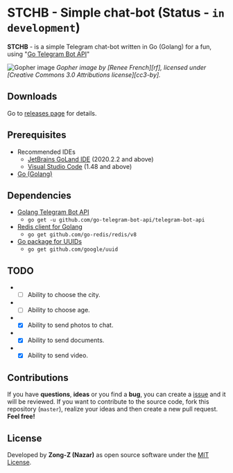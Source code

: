 # STCHB - Simple chat-bot (Status - `in development`)

**STCHB** - is a simple Telegram chat-bot written in Go (Golang) for a fun, using "[Go Telegram Bot API](https://github.com/go-telegram-bot-api/telegram-bot-api)"

![Gopher image](https://golang.org/doc/gopher/fiveyears.jpg)
*Gopher image by [Renee French][rf], licensed under [Creative Commons 3.0 Attributions license][cc3-by].*

## Downloads

Go to [releases page](https://github.com/Zong-Z/stch_bot/releases) for details.

## Prerequisites

- Recommended IDEs
    - [JetBrains GoLand IDE](https://www.jetbrains.com/go/) (2020.2.2 and above)
    - [Visual Studio Code](https://code.visualstudio.com) (1.48 and above)
- [Go (Golang)](https://golang.org/dl/)

## Dependencies

- [Golang Telegram Bot API](https://github.com/go-telegram-bot-api/telegram-bot-api)
    - `go get -u github.com/go-telegram-bot-api/telegram-bot-api`
- [Redis client for Golang](https://github.com/go-redis/redis)
    - `go get github.com/go-redis/redis/v8`
- [Go package for UUIDs](https://github.com/google/uuid)
    - `go get github.com/google/uuid`
    
## TODO

- - [ ] Ability to choose the city.
- - [ ] Ability to choose age.
- - [x] Ability to send photos to chat.
- - [x] Ability to send documents.
- - [x] Ability to send video.

## Contributions

If you have **questions**, **ideas** or you find a **bug**, you can create a [issue](https://github.com/Zong-Z/SCHB/issues) and it will be reviewed. If you want to contribute to the source code, fork this repository (`master`), realize your ideas and then create a new pull request. **Feel free!**

## License

Developed by **Zong-Z (Nazar)** as open source software under the [MIT License](https://github.com/Zong-Z/SCHB/blob/master/LICENSE).
